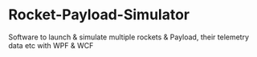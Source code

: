# Rocket-Payload-Simulator
Software to launch &amp; simulate multiple rockets &amp; Payload, their telemetry data etc with WPF &amp; WCF  
